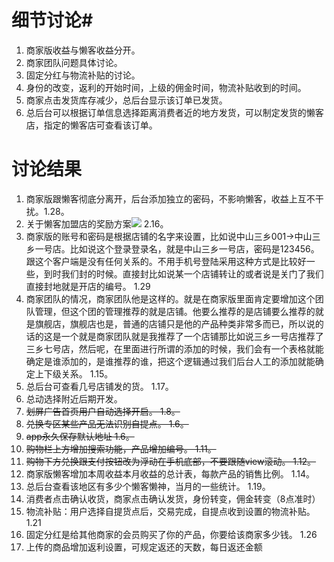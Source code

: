 # 细节讨论#
1. 商家版收益与懒客收益分开。
2. 商家团队问题具体讨论。
3. 固定分红与物流补贴的讨论。
4. 身份的改变，返利的开始时间，上级的佣金时间，物流补贴收到的时间。
5. 商家点击发货库存减少，总后台显示该订单已发货。
6. 总后台可以根据订单信息选择距离消费者近的地方发货，可以制定发货的懒客店，指定的懒客店可查看该订单。



# 讨论结果 #

1. 商家版跟懒客彻底分离开，后台添加独立的密码，不影响懒客，收益上互不干扰。1.28。
2. 关于懒客加盟店的奖励方案![](http://img4.duitang.com/uploads/item/201601/05/20160105100457_k2W3d.jpeg)   2.16。
3. 商家版的账号和密码是根据店铺的名字来设置，比如说中山三乡001->中山三乡一号店。比如说这个登录登录名，就是中山三乡一号店，密码是123456。跟这个客户端是没有任何关系的。不用手机号登陆采用这种方式是比较好一些，到时我们封的时候。直接封比如说某一个店铺转让的或者说是关门了我们直接封地就是开店的编号。 1.29
4. 商家团队的情况，商家团队他是这样的。就是在商家版里面肯定要增加这个团队管理，但这个团的管理推荐的就是店铺。他要么推荐的是店铺要么推荐的就是旗舰店，旗舰店也是，普通的店铺只是他的产品种类非常多而已，所以说的话的这是一个就是商家团队就是我推荐了一个店铺那比如说三乡一号店推荐了三乡七号店，然后呢，在里面进行所谓的添加的时候，我们会有一个表格就能确定是谁添加的，是谁推荐的谁，把这个逻辑通过我们后台人工的添加就能确定上下级关系。 1.15。
5. 总后台可查看几号店铺发的货。   1.17。
6. 总动选择附近后期开发。        
7. <del>划屏广告首页用户自动选择开启。  1.8。</del>
8. <del>兑换专区某些产品无法识别自提点。  1.6。</del>
9. <del>app永久保存默认地址                 1.6。</del>
10. <del> 购物栏上方增加搜索功能，产品增加编号。  1.11。</del>
11. <del>购物下方兑换跟支付按钮改为浮动在手机底部，不要跟随view滚动。 1.12。</del>
12. 商家版懒客增加本周收益本月收益的总计表，每款产品的销售比例。  1.14。
13. 总后台查看该地区有多少个懒客懒神，当月的一些统计。   1.19。
14. 消费者点击确认收货，商家点击确认发货，身份转变，佣金转变（8点准时）  
15. 物流补贴：用户选择自提货点后，交易完成，自提点收到设置的物流补贴。  1.21
16. 固定分红是给其他商家的会员购买了你的产品，你要给该商家多少钱。    1.26
17. 上传的商品增加返利设置，可规定返还的天数，每日返还金额




